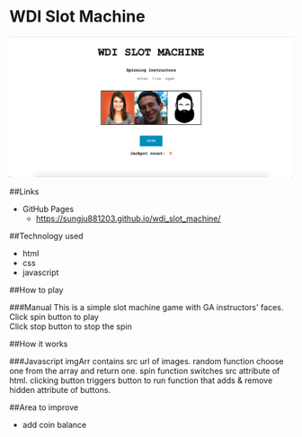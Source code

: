 # WDI Slot Machine

![alt tag](https://github.com/sungju881203/wdi_slot_machine/blob/master/Screen%20Shot%202016-09-09%20at%203.58.22%20PM.png)

##Links
- GitHub Pages
	- https://sungju881203.github.io/wdi_slot_machine/

##Technology used
  - html
  - css
  - javascript


##How to play

###Manual
 This is a simple slot machine game with GA instructors' faces.  
Click spin button to play  
Click stop button to stop the spin

##How it works

###Javascript
imgArr contains src url of images. random function choose one from the array and return one. spin function switches src attribute of html.
clicking button triggers button to run function that adds & remove hidden attribute of buttons.

##Area to improve
* add coin balance

